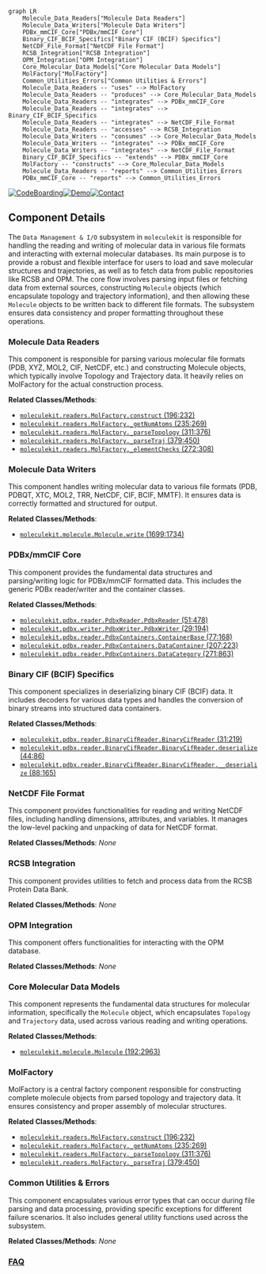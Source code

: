 ```mermaid
graph LR
    Molecule_Data_Readers["Molecule Data Readers"]
    Molecule_Data_Writers["Molecule Data Writers"]
    PDBx_mmCIF_Core["PDBx/mmCIF Core"]
    Binary_CIF_BCIF_Specifics["Binary CIF (BCIF) Specifics"]
    NetCDF_File_Format["NetCDF File Format"]
    RCSB_Integration["RCSB Integration"]
    OPM_Integration["OPM Integration"]
    Core_Molecular_Data_Models["Core Molecular Data Models"]
    MolFactory["MolFactory"]
    Common_Utilities_Errors["Common Utilities & Errors"]
    Molecule_Data_Readers -- "uses" --> MolFactory
    Molecule_Data_Readers -- "produces" --> Core_Molecular_Data_Models
    Molecule_Data_Readers -- "integrates" --> PDBx_mmCIF_Core
    Molecule_Data_Readers -- "integrates" --> Binary_CIF_BCIF_Specifics
    Molecule_Data_Readers -- "integrates" --> NetCDF_File_Format
    Molecule_Data_Readers -- "accesses" --> RCSB_Integration
    Molecule_Data_Writers -- "consumes" --> Core_Molecular_Data_Models
    Molecule_Data_Writers -- "integrates" --> PDBx_mmCIF_Core
    Molecule_Data_Writers -- "integrates" --> NetCDF_File_Format
    Binary_CIF_BCIF_Specifics -- "extends" --> PDBx_mmCIF_Core
    MolFactory -- "constructs" --> Core_Molecular_Data_Models
    Molecule_Data_Readers -- "reports" --> Common_Utilities_Errors
    PDBx_mmCIF_Core -- "reports" --> Common_Utilities_Errors
```
[![CodeBoarding](https://img.shields.io/badge/Generated%20by-CodeBoarding-9cf?style=flat-square)](https://github.com/CodeBoarding/GeneratedOnBoardings)[![Demo](https://img.shields.io/badge/Try%20our-Demo-blue?style=flat-square)](https://www.codeboarding.org/demo)[![Contact](https://img.shields.io/badge/Contact%20us%20-%20contact@codeboarding.org-lightgrey?style=flat-square)](mailto:contact@codeboarding.org)

## Component Details

The `Data Management & I/O` subsystem in `moleculekit` is responsible for handling the reading and writing of molecular data in various file formats and interacting with external molecular databases. Its main purpose is to provide a robust and flexible interface for users to load and save molecular structures and trajectories, as well as to fetch data from public repositories like RCSB and OPM. The core flow involves parsing input files or fetching data from external sources, constructing `Molecule` objects (which encapsulate topology and trajectory information), and then allowing these `Molecule` objects to be written back to different file formats. The subsystem ensures data consistency and proper formatting throughout these operations.

### Molecule Data Readers
This component is responsible for parsing various molecular file formats (PDB, XYZ, MOL2, CIF, NetCDF, etc.) and constructing Molecule objects, which typically involve Topology and Trajectory data. It heavily relies on MolFactory for the actual construction process.


**Related Classes/Methods**:

- <a href="https://github.com/Acellera/moleculekit/blob/master/moleculekit/readers.py#L196-L232" target="_blank" rel="noopener noreferrer">`moleculekit.readers.MolFactory.construct` (196:232)</a>
- <a href="https://github.com/Acellera/moleculekit/blob/master/moleculekit/readers.py#L235-L269" target="_blank" rel="noopener noreferrer">`moleculekit.readers.MolFactory._getNumAtoms` (235:269)</a>
- <a href="https://github.com/Acellera/moleculekit/blob/master/moleculekit/readers.py#L311-L376" target="_blank" rel="noopener noreferrer">`moleculekit.readers.MolFactory._parseTopology` (311:376)</a>
- <a href="https://github.com/Acellera/moleculekit/blob/master/moleculekit/readers.py#L379-L450" target="_blank" rel="noopener noreferrer">`moleculekit.readers.MolFactory._parseTraj` (379:450)</a>
- <a href="https://github.com/Acellera/moleculekit/blob/master/moleculekit/readers.py#L272-L308" target="_blank" rel="noopener noreferrer">`moleculekit.readers.MolFactory._elementChecks` (272:308)</a>


### Molecule Data Writers
This component handles writing molecular data to various file formats (PDB, PDBQT, XTC, MOL2, TRR, NetCDF, CIF, BCIF, MMTF). It ensures data is correctly formatted and structured for output.


**Related Classes/Methods**:

- <a href="https://github.com/Acellera/moleculekit/blob/master/moleculekit/molecule.py#L1699-L1734" target="_blank" rel="noopener noreferrer">`moleculekit.molecule.Molecule.write` (1699:1734)</a>


### PDBx/mmCIF Core
This component provides the fundamental data structures and parsing/writing logic for PDBx/mmCIF formatted data. This includes the generic PDBx reader/writer and the container classes.


**Related Classes/Methods**:

- <a href="https://github.com/Acellera/moleculekit/blob/master/moleculekit/pdbx/reader/PdbxReader.py#L51-L478" target="_blank" rel="noopener noreferrer">`moleculekit.pdbx.reader.PdbxReader.PdbxReader` (51:478)</a>
- <a href="https://github.com/Acellera/moleculekit/blob/master/moleculekit/pdbx/writer/PdbxWriter.py#L29-L194" target="_blank" rel="noopener noreferrer">`moleculekit.pdbx.writer.PdbxWriter.PdbxWriter` (29:194)</a>
- <a href="https://github.com/Acellera/moleculekit/blob/master/moleculekit/pdbx/reader/PdbxContainers.py#L77-L168" target="_blank" rel="noopener noreferrer">`moleculekit.pdbx.reader.PdbxContainers.ContainerBase` (77:168)</a>
- <a href="https://github.com/Acellera/moleculekit/blob/master/moleculekit/pdbx/reader/PdbxContainers.py#L207-L223" target="_blank" rel="noopener noreferrer">`moleculekit.pdbx.reader.PdbxContainers.DataContainer` (207:223)</a>
- <a href="https://github.com/Acellera/moleculekit/blob/master/moleculekit/pdbx/reader/PdbxContainers.py#L271-L863" target="_blank" rel="noopener noreferrer">`moleculekit.pdbx.reader.PdbxContainers.DataCategory` (271:863)</a>


### Binary CIF (BCIF) Specifics
This component specializes in deserializing binary CIF (BCIF) data. It includes decoders for various data types and handles the conversion of binary streams into structured data containers.


**Related Classes/Methods**:

- <a href="https://github.com/Acellera/moleculekit/blob/master/moleculekit/pdbx/reader/BinaryCifReader.py#L31-L219" target="_blank" rel="noopener noreferrer">`moleculekit.pdbx.reader.BinaryCifReader.BinaryCifReader` (31:219)</a>
- <a href="https://github.com/Acellera/moleculekit/blob/master/moleculekit/pdbx/reader/BinaryCifReader.py#L44-L86" target="_blank" rel="noopener noreferrer">`moleculekit.pdbx.reader.BinaryCifReader.BinaryCifReader.deserialize` (44:86)</a>
- <a href="https://github.com/Acellera/moleculekit/blob/master/moleculekit/pdbx/reader/BinaryCifReader.py#L88-L165" target="_blank" rel="noopener noreferrer">`moleculekit.pdbx.reader.BinaryCifReader.BinaryCifReader.__deserialize` (88:165)</a>


### NetCDF File Format
This component provides functionalities for reading and writing NetCDF files, including handling dimensions, attributes, and variables. It manages the low-level packing and unpacking of data for NetCDF format.


**Related Classes/Methods**: _None_

### RCSB Integration
This component provides utilities to fetch and process data from the RCSB Protein Data Bank.


**Related Classes/Methods**: _None_

### OPM Integration
This component offers functionalities for interacting with the OPM database.


**Related Classes/Methods**: _None_

### Core Molecular Data Models
This component represents the fundamental data structures for molecular information, specifically the `Molecule` object, which encapsulates `Topology` and `Trajectory` data, used across various reading and writing operations.


**Related Classes/Methods**:

- <a href="https://github.com/Acellera/moleculekit/blob/master/moleculekit/molecule.py#L192-L2963" target="_blank" rel="noopener noreferrer">`moleculekit.molecule.Molecule` (192:2963)</a>


### MolFactory
MolFactory is a central factory component responsible for constructing complete molecule objects from parsed topology and trajectory data. It ensures consistency and proper assembly of molecular structures.


**Related Classes/Methods**:

- <a href="https://github.com/Acellera/moleculekit/blob/master/moleculekit/readers.py#L196-L232" target="_blank" rel="noopener noreferrer">`moleculekit.readers.MolFactory.construct` (196:232)</a>
- <a href="https://github.com/Acellera/moleculekit/blob/master/moleculekit/readers.py#L235-L269" target="_blank" rel="noopener noreferrer">`moleculekit.readers.MolFactory._getNumAtoms` (235:269)</a>
- <a href="https://github.com/Acellera/moleculekit/blob/master/moleculekit/readers.py#L311-L376" target="_blank" rel="noopener noreferrer">`moleculekit.readers.MolFactory._parseTopology` (311:376)</a>
- <a href="https://github.com/Acellera/moleculekit/blob/master/moleculekit/readers.py#L379-L450" target="_blank" rel="noopener noreferrer">`moleculekit.readers.MolFactory._parseTraj` (379:450)</a>


### Common Utilities & Errors
This component encapsulates various error types that can occur during file parsing and data processing, providing specific exceptions for different failure scenarios. It also includes general utility functions used across the subsystem.


**Related Classes/Methods**: _None_



### [FAQ](https://github.com/CodeBoarding/GeneratedOnBoardings/tree/main?tab=readme-ov-file#faq)